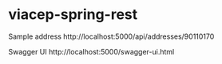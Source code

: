 # viacep-spring-rest

Sample address
http://localhost:5000/api/addresses/90110170

Swagger UI
http://localhost:5000/swagger-ui.html
